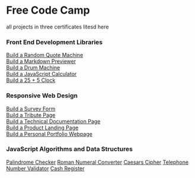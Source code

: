 # Free Code Camp 
all projects in three certificates litesd here
### Front End Development Libraries 
[Build a Random Quote Machine](https://codepen.io/shannonZhong123/pen/PoympWP)<br>
[Build a Markdown Previewer ](https://codepen.io/shannonZhong123/pen/ExdvKmr)<br>
[Build a Drum Machine](https://codepen.io/shannonZhong123/pen/zYmpXKO)<br>
[Build a JavaScript Calculator](https://codepen.io/shannonZhong123/pen/LYgJpzy)<br>
[Build a 25 + 5 Clock](https://codepen.io/shannonZhong123/pen/OJBoyxo )<br>

### Responsive Web Design 
[Build a Survey Form](https://codepen.io/shannonZhong123/pen/oNmxXRx)<br>
[Build a Tribute Page](https://codepen.io/shannonZhong123/pen/jOdqQxJ)<br>
[Build a Technical Documentation Page](https://codepen.io/shannonZhong123/pen/jOdqQxJ)<br>
[Build a Product Landing Page](https://codepen.io/shannonZhong123/pen/ZEwWVOO)<br>
[Build a Personal Portfolio Webpage ](https://codepen.io/shannonZhong123/pen/ZEwWVpO )<br>

### JavaScript Algorithms and Data Structures 
[Palindrome Checker](https://codepen.io/shannonZhong123/pen/abXZjbr?editors=1011)
[Roman Numeral Converter](https://codepen.io/shannonZhong123/pen/vYbKaEG?editors=0011 )
[Caesars Cipher](https://codepen.io/shannonZhong123/pen/wvNWxaq?editors=0010)
[Telephone Number Validator](https://codepen.io/shannonZhong123/pen/oNmLMXg?editors=0011)
[Cash Register](https://codepen.io/shannonZhong123/pen/LYqZBpE?editors=0011)
